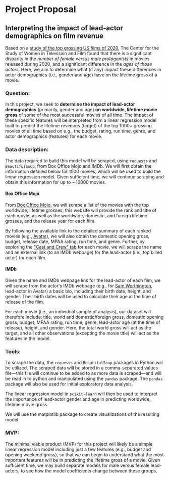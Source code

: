 # Project Proposal
## Interpreting the impact of lead-actor demographics on film revenue

Based on a [study of the top grossing US films of 2020](https://womenintvfilm.sdsu.edu/research/), The Center for the Study of Women in Television and Film found that there is a significant disparity in the _number of female versus male protagonists_ in movies released during 2020, and a significant difference in the _ages of those actors_. Here, we aim to determine what (if any) impact these differences in actor demographics (i.e., gender and age) have on the lifetime gross of a movie.


### Question:
In this project, we seek to **determine the impact of lead-actor demographics** (primarily, gender and age) **on worldwide, lifetime movie gross** of some of the most successful movies of all time. The impact of these specific features will be interpreted from a linear regression model built to predict the lifetime revenues (target) of the top 1000+ grossing movies of all time based on e.g., the budget, rating, run time, genre, and actor demographics (features) for each movie.


### Data description:
The data required to build this model will be scraped, using `requests` and `BeautifulSoup`, from Box Office Mojo and IMDb. We will first obtain the information detailed below for 1000 movies, which will be used to build the linear regression model. Given sufficient time, we will continue scraping and obtain this information for up to &sim;10000 movies.

#### Box Office Mojo
From [Box Office Mojo](https://www.boxofficemojo.com/chart/ww_top_lifetime_gross/?offset=0), we will scrape a list of the movies with the top worldwide, lifetime grosses; this website will provide the rank and title of each movie, as well as the worldwide, domestic, and foreign lifetime grosses, and the release year for each film.

By following the available link to the detailed summary of each ranked movies (e.g., [Avatar](https://www.boxofficemojo.com/title/tt0499549/?ref_=bo_cso_table_1)), we will also obtain the domestic opening gross, budget, release date, MPAA rating, run time, and genre. Further, by exploring the ["Cast and Crew" tab](https://www.boxofficemojo.com/title/tt0499549/credits/?ref_=bo_tt_tab#tabs) for each movie, we will scrape the name and an external link (to an IMDb webpage) for the lead-actor (i.e., top billed actor) for each film.

#### IMDb
Given the name and IMDb webpage link for the lead-actor of each film, we will scrape from the actor's IMDb webpage (e.g., for [Sam Worthington](https://www.imdb.com/name/nm0941777/), lead-actor in Avatar) a basic bio, including their birth date, height, and gender. Their birth dates will be used to calculate their age at the time of release of the film.

For each movie (i.e., an individual sample of analysis), our dataset will therefore include: title, world and domestic/foreign gross, domestic opening gross, budget, MPAA rating, run time, genre, lead-actor age (at the time of release), height, and gender. Here, the total world gross will act as the target, and all other observations (excepting the movie title) will act as the features in the model.

### Tools:
To scrape the data, the `requests` and `BeautifulSoup` packages in Python will be utilized. The scraped data will be stored in a comma-separated values file&mdash;this file will continue to be added to as more data is scraped&mdash;and will be read in to python and manipulated using the `pandas` package. The `pandas` package will also be used for initial exploratory data analysis.

The linear regression model in `scikit-learn` will then be used to interpret the importance of lead-actor gender and age in predicting worldwide, lifetime movie gross.

We will use the matplotlib package to create visualizations of the resulting model.

### MVP:

The minimal viable product (MVP) for this project will likely be a simple linear regression model including just a few features (e.g., budget and opening weekend gross), so that we can begin to understand what the most important features will be in predicting the lifetime gross of a movie. Given sufficient time, we may build separate models for male versus female lead-actors, to see how the model coefficients change between these groups.
